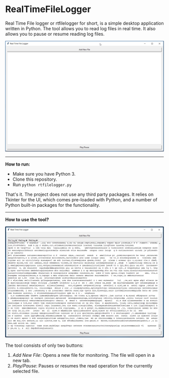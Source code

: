 # RealTimeFileLogger


Real Time File logger or rtfilelogger for short, is a simple desktop application written in Python. The tool allows you to read log files in real time. It also allows you to pause or resume reading log files.

![Simple file logger](https://github.com/minaandrawos/RealTimeFileLogger/blob/master/screenshot.png)

----
**How to run:**

 - Make sure you have Python 3.
 - Clone this repository.
 - Run `python rtfilelogger.py`

That's it. The project does not use any third party packages. It relies on Tkinter for the UI, which comes pre-loaded with Python, and a number of Python built-in packages for the functionality. 

----
**How to use the tool?**

![rtfilelogger with some files running](https://github.com/minaandrawos/RealTimeFileLogger/blob/master/screenshotwithfiles.png)

The tool consists of only two buttons:

 1. *Add New File*: Opens a new file for monitoring. The file will open in a new tab.
 2. *Play/Pause*:  Pauses or resumes the read operation for the currently selected file.
